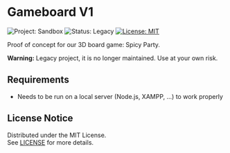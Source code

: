 # Gameboard V1

![Project: Sandbox](https://img.shields.io/badge/project-sandbox-blue.svg)
![Status: Legacy](https://img.shields.io/badge/status-legacy-lightgrey)
[![License: MIT](https://img.shields.io/badge/license-mit-green.svg)](LICENSE.md)

Proof of concept for our 3D board game: Spicy Party.

**Warning:** Legacy project, it is no longer maintained. Use at your own risk.

## Requirements

* Needs to be run on a local server (Node.js, XAMPP, ...) to work properly

## License Notice

Distributed under the MIT License.<br>
See [LICENSE](LICENSE.md) for more details.
